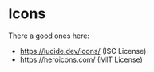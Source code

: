# Icons

There a good ones here:

- https://lucide.dev/icons/ (ISC License)
- https://heroicons.com/ (MIT License)
